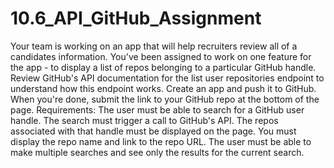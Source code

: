 # 10.6_API_GitHub_Assignment
Your team is working on an app that will help recruiters review all of a candidates information. You've been assigned to work on one feature for the app - to display a list of repos belonging to a particular GitHub handle.  Review GitHub's API documentation for the list user repositories endpoint to understand how this endpoint works. Create an app and push it to GitHub. When you're done, submit the link to your GitHub repo at the bottom of the page. Requirements: The user must be able to search for a GitHub user handle. The search must trigger a call to GitHub's API. The repos associated with that handle must be displayed on the page. You must display the repo name and link to the repo URL. The user must be able to make multiple searches and see only the results for the current search.
